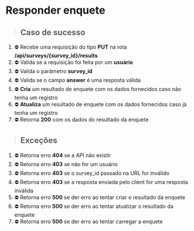 # Responder enquete

> ## Caso de sucesso

1. ⛔ Recebe uma requisição do tipo **PUT** na rota **/api/surveys/{survey_id}/results**
2. ⛔ Valida se a requisição foi feita por um **usuário**
3. ⛔ Valida o parâmetro **survey_id**
4. ⛔ Valida se o campo **answer** é uma resposta válida
5. ⛔ **Cria** um resultado de enquete com os dados fornecidos caso não tenha um registro
6. ⛔ **Atualiza** um resultado de enquete com os dados fornecidos caso já tenha um registro
7. ⛔ Retorna **200** com os dados do resultado da enquete

> ## Exceções

1. ⛔ Retorna erro **404** se a API não existir
2. ⛔ Retorna erro **403** se não for um usuário
3. ⛔ Retorna erro **403** se o survey_id passado na URL for inválido
4. ⛔ Retorna erro **403** se a resposta enviada pelo client for uma resposta inválida
5. ⛔ Retorna erro **500** se der erro ao tentar criar o resultado da enquete
6. ⛔ Retorna erro **500** se der erro ao tentar atualizar o resultado da enquete
7. ⛔ Retorna erro **500** se der erro ao tentar carregar a enquete

